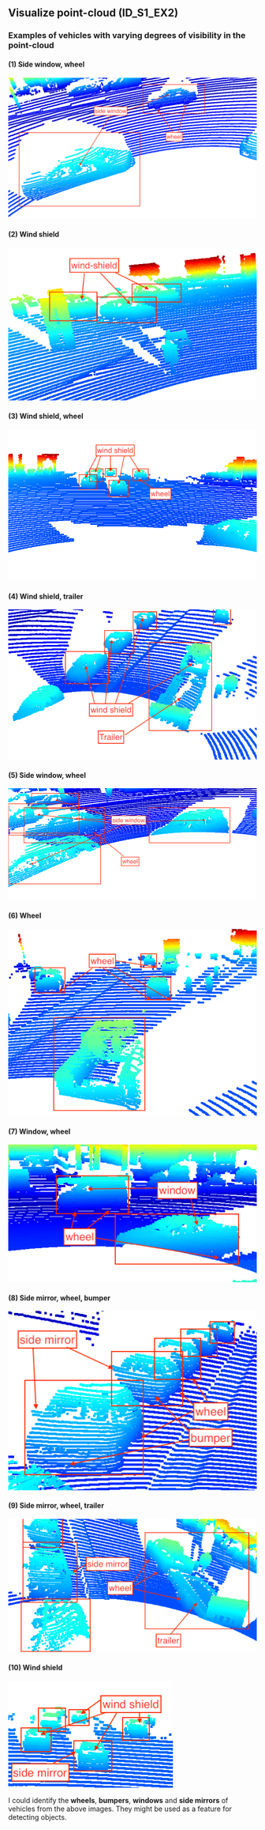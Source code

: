 ## Visualize point-cloud (ID_S1_EX2)

### Examples of vehicles with varying degrees of visibility in the point-cloud
#### (1) Side window, wheel
![1](img/veh1.png)
#### (2) Wind shield
![2](img/veh2.png)
#### (3) Wind shield, wheel
![3](img/veh3.png)
#### (4) Wind shield, trailer
![4](img/veh4.png)
#### (5) Side window, wheel
![5](img/veh5.png)
#### (6) Wheel
![8](img/veh8.png)
#### (7) Window, wheel
![9](img/veh9.png)
#### (8) Side mirror, wheel, bumper
![11](img/veh11.png)
#### (9) Side mirror, wheel, trailer
![12](img/veh12.png)
#### (10) Wind shield
![13](img/veh13.png)

I could identify the **wheels**, **bumpers**, **windows** and **side mirrors** of vehicles from the above images.
They might be used as a feature for detecting objects.

